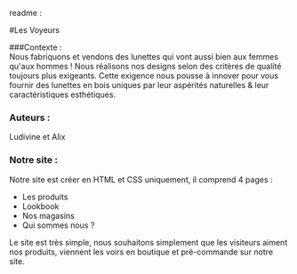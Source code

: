 readme :  

#Les Voyeurs 

###Contexte :  
Nous fabriquons et vendons des lunettes qui vont aussi bien aux femmes qu'aux hommes ! 
Nous réalisons nos designs selon des critères de qualité toujours plus exigeants. Cette exigence nous pousse à innover pour vous fournir des lunettes en bois uniques par leur aspérités naturelles & leur caractéristiques esthétiques.


### Auteurs : 

Ludivine et Alix 

### Notre site : 

Notre site est créer en HTML et CSS uniquement, il comprend 4 pages : 

- Les produits 
- Lookbook 
- Nos magasins 
- Qui sommes nous ? 

Le site est très simple, nous souhaitons simplement que les visiteurs aiment nos produits, viennent les voirs en boutique et pré-commande sur notre site. 

